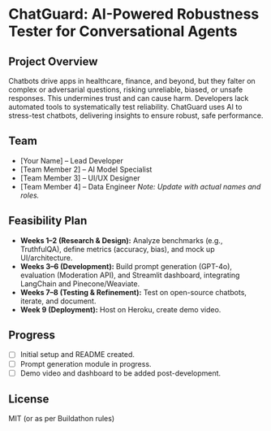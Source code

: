 # ChatGuard: AI-Powered Robustness Tester for Conversational Agents

## Project Overview
Chatbots drive apps in healthcare, finance, and beyond, but they falter on complex or adversarial questions, risking unreliable, biased, or unsafe responses. This undermines trust and can cause harm. Developers lack automated tools to systematically test reliability. ChatGuard uses AI to stress-test chatbots, delivering insights to ensure robust, safe performance.

## Team
- [Your Name] – Lead Developer
- [Team Member 2] – AI Model Specialist
- [Team Member 3] – UI/UX Designer
- [Team Member 4] – Data Engineer
*Note: Update with actual names and roles.*

## Feasibility Plan
- **Weeks 1–2 (Research & Design):** Analyze benchmarks (e.g., TruthfulQA), define metrics (accuracy, bias), and mock up UI/architecture.
- **Weeks 3–6 (Development):** Build prompt generation (GPT-4o), evaluation (Moderation API), and Streamlit dashboard, integrating LangChain and Pinecone/Weaviate.
- **Weeks 7–8 (Testing & Refinement):** Test on open-source chatbots, iterate, and document.
- **Week 9 (Deployment):** Host on Heroku, create demo video.

## Progress
- [ ] Initial setup and README created.
- [ ] Prompt generation module in progress.
- [ ] Demo video and dashboard to be added post-development.

## License
MIT (or as per Buildathon rules)
